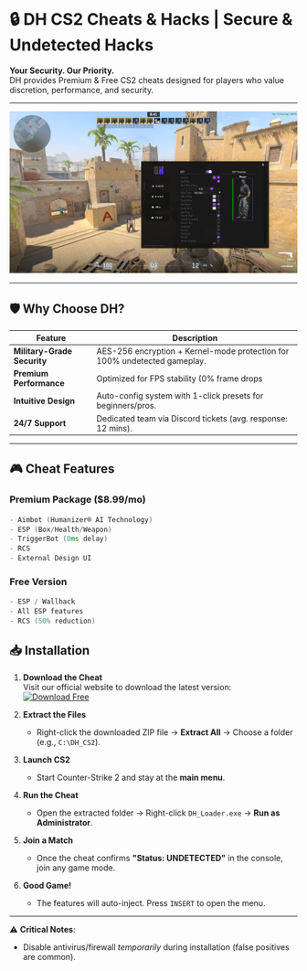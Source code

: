 # 🔒 DH CS2 Cheats & Hacks | Secure & Undetected Hacks

**Your Security. Our Priority.**  
DH provides Premium & Free CS2 cheats designed for players who value discretion, performance, and security.

---

![DH CS2 Cheats Banner](https://raw.githubusercontent.com/Dhjcheats/cs2-external-cheat/refs/heads/main/resources/icons/1.png)  

---

## 🛡️ Why Choose DH?
| Feature                | Description                                                                 |
|------------------------|-----------------------------------------------------------------------------|
| **Military-Grade Security** | AES-256 encryption + Kernel-mode protection for 100% undetected gameplay.   |
| **Premium Performance**      | Optimized for FPS stability (0% frame drops | 99.9% uptime).              |
| **Intuitive Design**         | Auto-config system with 1-click presets for beginners/pros.                |
| **24/7 Support**             | Dedicated team via Discord tickets (avg. response: 12 mins).               |

---

## 🎮 Cheat Features
### Premium Package ($8.99/mo)
```cpp
- Aimbot (Humanizer® AI Technology)
- ESP (Box/Health/Weapon)
- TriggerBot (0ms delay)
- RCS
- External Design UI

```
### Free Version
```cpp
- ESP / Wallhack
- All ESP features 
- RCS (50% reduction)
```
## 📥 Installation

1. **Download the Cheat**  
   Visit our official website to download the latest version:  
   [![Download Free](https://img.shields.io/badge/Download_Free-Click_Here-FF6F00?style=for-the-badge&logo=windows&logoColor=white)](https://dhjcheats.com/en/cheats/cs2/free)

2. **Extract the Files**  
   - Right-click the downloaded ZIP file → **Extract All** → Choose a folder (e.g., `C:\DH_CS2`).

3. **Launch CS2**  
   - Start Counter-Strike 2 and stay at the **main menu**.

4. **Run the Cheat**  
   - Open the extracted folder → Right-click `DH_Loader.exe` → **Run as Administrator**.

5. **Join a Match**  
   - Once the cheat confirms **"Status: UNDETECTED"** in the console, join any game mode.

6. **Good Game!**  
   - The features will auto-inject. Press `INSERT` to open the menu.

---

⚠️ **Critical Notes**:  
- Disable antivirus/firewall *temporarily* during installation (false positives are common). 



